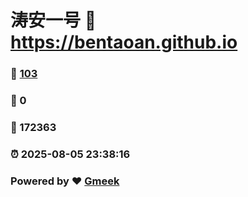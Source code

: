 # 涛安一号 :link: https://bentaoan.github.io 
### :page_facing_up: [103](https://bentaoan.github.io/tag.html) 
### :speech_balloon: 0 
### :hibiscus: 172363 
### :alarm_clock: 2025-08-05 23:38:16 
### Powered by :heart: [Gmeek](https://github.com/Meekdai/Gmeek)
